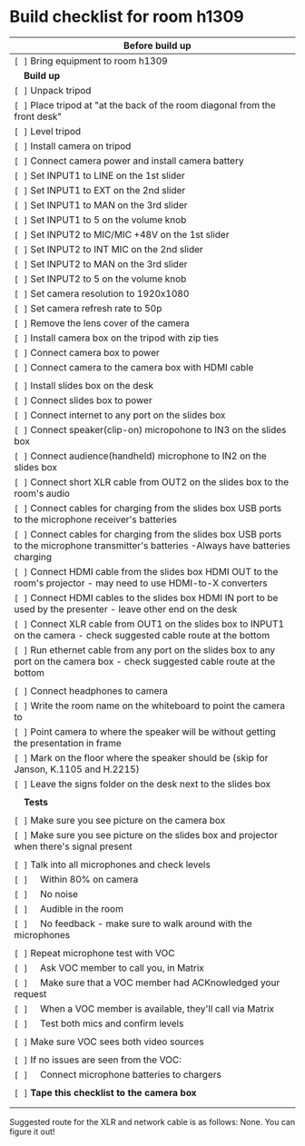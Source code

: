 # **Build checklist for room h1309**

|&nbsp;&nbsp;&nbsp;&nbsp;**Before build up**|
|-----------|
|`[ ]` Bring equipment to room h1309|
|&nbsp;&nbsp;&nbsp;&nbsp;**Build up** |
|`[ ]` Unpack tripod|
|`[ ]` Place tripod at "at the back of the room diagonal from the front desk"|
|`[ ]` Level tripod|
|`[ ]` Install camera on tripod|
|`[ ]` Connect camera power and install camera battery
|`[ ]` Set INPUT1 to LINE on the 1st slider
|`[ ]` Set INPUT1 to EXT on the 2nd slider
|`[ ]` Set INPUT1 to MAN on the 3rd slider
|`[ ]` Set INPUT1 to 5 on the volume knob
|`[ ]` Set INPUT2 to MIC/MIC +48V on the 1st slider
|`[ ]` Set INPUT2 to INT MIC on the 2nd slider
|`[ ]` Set INPUT2 to MAN on the 3rd slider
|`[ ]` Set INPUT2 to 5 on the volume knob
|`[ ]` Set camera resolution to 1920x1080|
|`[ ]` Set camera refresh rate to 50p
|`[ ]` Remove the lens cover of the camera
|`[ ]` Install camera box on the tripod with zip ties|
|`[ ]` Connect camera box to power
|`[ ]` Connect camera to the camera box with HDMI cable
| |
|`[ ]` Install slides box on the desk
|`[ ]` Connect slides box to power
|`[ ]` Connect internet to any port on the slides box
|`[ ]` Connect speaker(clip-on) micropohone to IN3 on the slides box
|`[ ]` Connect audience(handheld) microphone to IN2 on the slides box
|`[ ]` Connect short XLR cable from OUT2 on the slides box to the room's audio
|`[ ]` Connect cables for charging from the slides box USB ports to the microphone receiver's batteries
|`[ ]` Connect cables for charging from the slides box USB ports to the microphone transmitter's batteries -Always have batteries charging
|`[ ]` Connect HDMI cable from the slides box HDMI OUT to the room's projector - may need to use HDMI-to-X converters
|`[ ]` Connect HDMI cables to the slides box HDMI IN port to be used by the presenter - leave other end on the desk
|`[ ]` Connect XLR cable from OUT1 on the slides box to INPUT1 on the camera - check suggested cable route at the bottom
|`[ ]` Run ethernet cable from any port on the slides box to any port on the camera box - check suggested cable route at the bottom
| |
|`[ ]` Connect headphones to camera|
|`[ ]` Write the room name on the whiteboard to point the camera to|
|`[ ]` Point camera to where the speaker will be without getting the presentation in frame|
|`[ ]` Mark on the floor where the speaker should be (skip for Janson, K.1105 and H.2215)|
|`[ ]` Leave the signs folder on the desk next to the slides box
| |~~~~
|&nbsp;&nbsp;&nbsp;&nbsp;**Tests**|
| |
|`[ ]` Make sure you see picture on the camera box|
|`[ ]` Make sure you see picture on the slides box and projector when there's signal present|
| |
|`[ ]` Talk into all microphones and check levels|
|`[ ]` &nbsp;&nbsp;&nbsp;&nbsp;Within 80% on camera|
|`[ ]` &nbsp;&nbsp;&nbsp;&nbsp;No noise|
|`[ ]` &nbsp;&nbsp;&nbsp;&nbsp;Audible in the room|
|`[ ]` &nbsp;&nbsp;&nbsp;&nbsp;No feedback - make sure to walk around with the microphones|
||
|`[ ]` Repeat microphone test with VOC|
|`[ ]` &nbsp;&nbsp;&nbsp;&nbsp;Ask VOC member to call you, in Matrix |
|`[ ]` &nbsp;&nbsp;&nbsp;&nbsp;Make sure that a VOC member had ACKnowledged your request|
|`[ ]` &nbsp;&nbsp;&nbsp;&nbsp;When a VOC member is available, they'll call via Matrix|
|`[ ]` &nbsp;&nbsp;&nbsp;&nbsp;Test both mics and confirm levels |
||
|`[ ]` Make sure VOC sees both video sources|
||
|`[ ]` If no issues are seen from the VOC:|
|`[ ]` &nbsp;&nbsp;&nbsp;&nbsp;Connect microphone batteries to chargers|
| |
|`[ ]` **Tape this checklist to the camera box**|
| |
| |

Suggested route for the XLR and network cable is as follows: None. You can figure it out!
